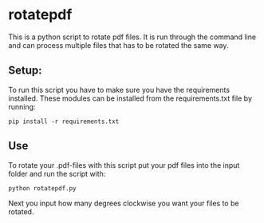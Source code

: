 # rotatepdf
This is a python script to rotate pdf files. It is run through the command line and can process multiple files that has to be rotated the same way.

## Setup:
To run this script you have to make sure you have the requirements installed. These modules can be installed from the requirements.txt file by running:
    
    pip install -r requirements.txt
    
## Use 
To rotate your .pdf-files with this script put your pdf files into the input folder and run the script with:
    
    python rotatepdf.py
    
Next you input how many degrees clockwise you want your files to be rotated.
